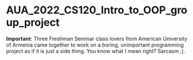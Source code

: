 # AUA_2022_CS120_Intro_to_OOP_group_project

**Important**: Three Freshman Seminar class lovers from American University of Armenia came together to work on a boring, unimportant programming project as if it is just a side thing. You know what I mean right? Sarcasm ;).
